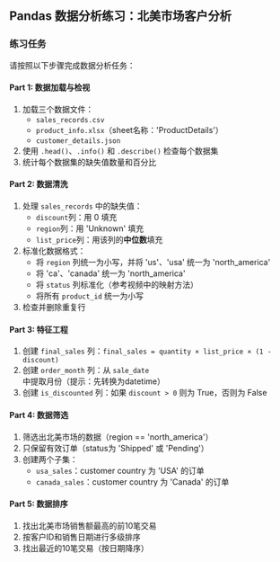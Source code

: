 ## **Pandas 数据分析练习：北美市场客户分析**

### **练习任务**

请按照以下步骤完成数据分析任务：

#### **Part 1: 数据加载与检视**
1. 加载三个数据文件：
   - `sales_records.csv`
   - `product_info.xlsx`（sheet名称：'ProductDetails'）
   - `customer_details.json`
2. 使用 `.head()`、`.info()` 和 `.describe()` 检查每个数据集
3. 统计每个数据集的缺失值数量和百分比

#### **Part 2: 数据清洗**
1. 处理 `sales_records` 中的缺失值：
   - `discount`列：用 0 填充
   - `region`列：用 'Unknown' 填充
   - `list_price`列：用该列的**中位数**填充
2. 标准化数据格式：
   - 将 `region` 列统一为小写，并将 'us'、'usa' 统一为 'north_america'
   - 将 'ca'、'canada' 统一为 'north_america'
   - 将 `status` 列标准化（参考视频中的映射方法）
   - 将所有 `product_id` 统一为小写
3. 检查并删除重复行

#### **Part 3: 特征工程**
1. 创建 `final_sales` 列：`final_sales = quantity × list_price × (1 - discount)`
2. 创建 `order_month` 列：从 `sale_date` 中提取月份（提示：先转换为datetime）
3. 创建 `is_discounted` 列：如果 `discount > 0` 则为 True，否则为 False

#### **Part 4: 数据筛选**
1. 筛选出北美市场的数据（region == 'north_america'）
2. 只保留有效订单（status为 'Shipped' 或 'Pending'）
3. 创建两个子集：
   - `usa_sales`：customer country 为 'USA' 的订单
   - `canada_sales`：customer country 为 'Canada' 的订单

#### **Part 5: 数据排序**
1. 找出北美市场销售额最高的前10笔交易
2. 按客户ID和销售日期进行多级排序
3. 找出最近的10笔交易（按日期降序）

